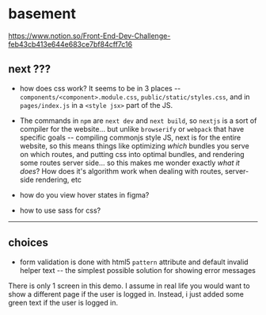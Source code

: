 # basement

https://www.notion.so/Front-End-Dev-Challenge-feb43cb413e644e683ce7bf84cff7c16


## next ???

* how does css work? It seems to be in 3 places --
`components/<component>.module.css`, `public/static/styles.css`, and in `pages/index.js` in a `<style jsx>` part of the JS.

* The commands in `npm` are `next dev` and `next build`, so `nextjs` is a sort of compiler for the website... but unlike `browserify` or `webpack` that have specific goals -- compiling commonjs style JS, next is for the entire website, so this means things like optimizing *which* bundles you serve on which routes, and putting css into optimal bundles, and rendering some routes server side... so this makes me wonder exactly *what it does*? How does it's algorithm work when dealing with routes, server-side rendering, etc

* how do you view hover states in figma?

* how to use sass for css?

---------------------------------------------------

## choices

* form validation is done with html5 `pattern` attribute and default invalid helper text -- the simplest possible solution for showing error messages

There is only 1 screen in this demo. I assume in real life you would want to show a different page if the user is logged in. Instead, i just added some green text if the user is logged in.